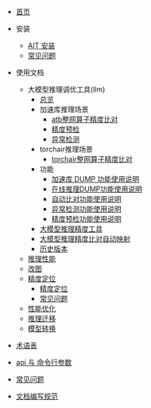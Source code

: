 - [首页](/README.md)
- 安装
  - [AIT 安装](/install/README.md)
  - [常见问题](/install/FAQ.md)
- 使用文档

  - 大模型推理调优工具(llm)
    - [总览](/llm/)
    - 加速库推理场景
      - [atb整网算子精度比对](/llm/整网算子精度比对-加速库推理场景.md)
      - [精度预检](/llm/精度预检能力使用说明.md)
      - [异常检测](/llm/异常检测使用说明.md)
    - torchair推理场景
      - [torchair整网算子精度比对](/llm/整网算子精度比对-torchair推理场景.md)
    - 功能
      - [加速库 DUMP 功能使用说明](/llm/加速库DUMP功能使用说明.md)
      - [在线推理DUMP功能使用说明](/llm/在线推理DUMP功能使用说明.md)
      - [自动比对功能使用说明](/llm/自动比对功能使用说明.md)
      - [异常检测功能使用说明](/llm/异常检测功能使用说明.md)
      - [精度预检功能使用说明](/llm/精度预检功能使用说明.md)
    - [大模型推理精度工具](/llm/v1.0/大模型推理精度工具说明文档.md)
    - [大模型推理精度比对自动映射](/llm/v1.0/自动映射比对能力说明.md)
    - [历史版本](/llm/history/)
  - [推理性能](/benchmark/)
  - [改图](/debug/surgeon/README.md)
  - [精度定位](/debug/compare/)
    - [精度定位](/debug/compare/README.md)
    - [常见问题](/debug/compare/FAQ.md)
  - [性能优化](/profile/)
  - [推理迁移](/transplt/)
  - [模型转换](/convert/)

- [术语表](/glossary/)
- [api 与 命令行参数](/glossary/)
- [常见问题](/glossary/)
- [文档编写规范](/doc-guidelines.md)
